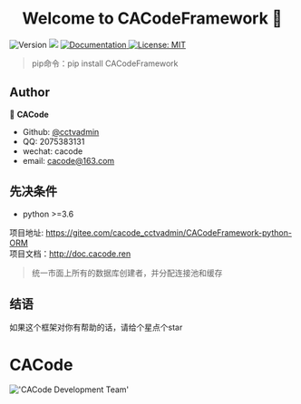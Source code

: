 <h1 align="center">Welcome to CACodeFramework 👋</h1>
<p>
  <img alt="Version" src="https://img.shields.io/badge/version-Test--1.0.0-blue" />
  <img src="https://img.shields.io/badge/python-%3E%3D%203.6-blue.svg" />
  <a href="https://github.com/Nirongxu/vue-xuAdmin/blob/master/README.md">
    <img alt="Documentation" src="https://img.shields.io/badge/documentation-yes-brightgreen.svg" target="_blank" />
  </a>
  <a href="https://github.com/Nirongxu/vue-xuAdmin/blob/master/LICENSE">
    <img alt="License: MIT" src="https://img.shields.io/badge/License-MIT-yellow.svg" target="_blank" />
  </a>
</p>

> pip命令：pip install CACodeFramework

## Author

👤 **CACode**

* Github: [@cctvadmin](https://github.com/cctvadmin)
* QQ: 2075383131
* wechat: cacode
* email: cacode@163.com

## 先决条件

- python >=3.6

项目地址: https://gitee.com/cacode_cctvadmin/CACodeFramework-python-ORM  
项目文档：http://doc.cacode.ren

> 统一市面上所有的数据库创建者，并分配连接池和缓存

## 结语

如果这个框架对你有帮助的话，请给个星点个star

# CACode

!['CACode Development Team'](./imgs/icon_dev.png)
